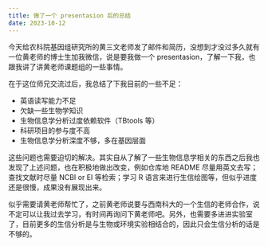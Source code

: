```yaml
---
title: 做了一个 presentasion 后的总结
date: 2023-10-12
---
```


今天给农科院基因组研究所的黄三文老师发了邮件和简历，没想到才没过多久就有一位黄老师的博士生加我微信，说是要我做一个 presentasion，了解一下我，也跟我讲了讲黄老师课题组的一些事情。

<!--more-->

在于这位师兄交流过后，我总结了下我目前的一些不足：

- 英语读写能力不足
- 欠缺一些生物学知识
- 生物信息学分析过度依赖软件（TBtools 等）
- 科研项目的参与度不高
- 生物信息学分析深度不够，多在基因层面

这些问题也需要迫切的解决。其实自从了解了一些生物信息学相关的东西之后我也发现了上述问题，也在积极地做出改变，例如仓库地 README 尽量用英文去写；查找文献时尽量 NCBI or EI 等检索；学习 R 语言来进行生信绘图等，但似乎进度还是很慢，成果没有展现出来。

似乎需要请黄老师帮忙了，之前黄老师说要与西南科大的一个生信的老师合作，说不定可以让我过去学习，有时间再询问下黄老师吧。另外，也需要多进进实验室了，目前更多的生信分析是与生物或环境实验相结合的，因此只会生信分析的话是不够的。